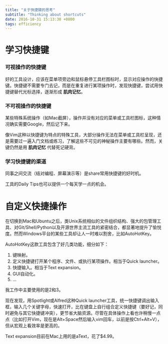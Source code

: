 ```yaml
---
title: "关于快捷键的思考"
subtitle: "Thinking about shortcuts"
date: 2016-10-31 15:13:30 +0800
tags: efficiency
---
```


# 学习快捷键

### 可视操作的快捷键

好的工具设计，应该在菜单项旁边和鼠标悬停工具栏图标时，显示对应操作的快捷键。快捷键不需要专门去记，而是在重复进行某项操作时，发现快捷键，尝试用快捷键替代光标选择，逐渐形成 **肌肉记忆**。

### 不可视操作的快捷键

某些特殊系统操作（如Mac截屏），操作并没有对应的菜单或工具栏图标，这种情况确实需要Google，然后记下来。

像Vim这种以快捷键为特点的特殊工具，大部分操作无法在菜单或工具栏呈现，还是需要过一遍入门文档或练习，了解这些不可见的神秘操作主要有哪些。然而，关键仍然是用 **肌肉记忆** 代替死记硬背。

### 学习快捷键的渠道

同事之间交流（结对编程、屏幕演示等）是share常用快捷键的好时机。

工具的Daily Tips也可以提供一个每天学一点的机会。


# 自定义快捷操作

在切换到Mac和Ubuntu之后，类Unix系统相似的文件组织结构、强大的包管理工具、对Git/Shell/Python以及开源世界主流工具的紧密结合，都显著地提升了愉悦度。然而Windows平台的某些工具却让人一时难以割舍，比如AutoHotKey。

AutoHotKey这款工具包含了好几类功能，细分如下：

1. 键映射。
2. 定义快捷键打开某个程序、文件、或执行某项操作。相当于Quick launcher。
3. 快捷输入。相当于Text expansion。
4. GUI自动化。
5. ...

我工作中主要使用的是2和3。

现在发现，用Spotlight或Alfred这种Quick launcher工具，统一快捷键调出输入框，输入几个关键字母，快速打开，比在键盘上自行组合定义快捷键（要好记，同时避免与其它快捷键冲突），更节省大脑资源。尽管在具体操作上看也许稍慢一点点（比如打开Vim，现在是Alt+Space然后输入vim回车，以前是按Ctrl+Alt+V），但从宏观上看效率是更高的。

Text expansion目前在Mac上用的是aText，花了$4.99。
